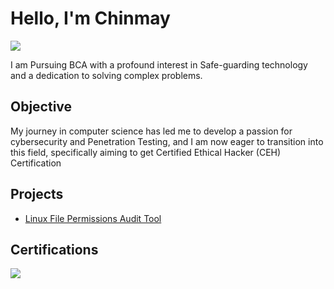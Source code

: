 # Hello, I'm Chinmay
<a href="https://www.linkedin.com/in/chinmay-wankhede-504a23301?lipi=urn%3Ali%3Apage%3Ad_flagship3_profile_view_base_contact_details%3ByiFXvqsnRdGRG3eUP9%2BgHw%3D%3D"><img src="https://img.shields.io/badge/-LinkedIn-0072b1?&style=for-the-badge&logo=linkedin&logoColor=white" /></a>

I am Pursuing BCA with a profound interest in Safe-guarding technology and a dedication to solving complex problems.

## Objective

My journey in computer science has led me to develop a passion for cybersecurity and Penetration Testing, and I am now eager to transition into this field, specifically aiming to get Certified Ethical Hacker (CEH) Certification


## Projects
- <a href="https://github.com/chinmay161/Linux-File-Permissions-Audit-Tool">Linux File Permissions Audit Tool</a>
<!-- ## Tools

### Network

<div>
    <img src="https://img.shields.io/badge/-Wireshark-1679A7?&style=for-the-badge&logo=Wireshark&logoColor=white" />
    <img src="https://img.shields.io/badge/-Suricata-EF3B2D?&style=for-the-badge&logo=Suricata&logoColor=white" />
    <img src="https://img.shields.io/badge/-Zeek-777BB4?&style=for-the-badge&logo=Zeek&logoColor=white" />
</div>
-/
### Endpoint
<div>
    <img src="https://img.shields.io/badge/-Microsoft_Defender_for_Endpoint-00A4EF?&style=for-the-badge&logo=Microsoft&logoColor=white" />
    <img src="https://img.shields.io/badge/-Velociraptor-4B275F?&style=for-the-badge&logo=Velociraptor&logoColor=white" />
</div>

### SIEM
<div>
    <img src="https://img.shields.io/badge/-Microsoft_Sentinel-0078D4?&style=for-the-badge&logo=Microsoft&logoColor=white" />
    <img src="https://img.shields.io/badge/-Splunk-000000?&style=for-the-badge&logo=Splunk&logoColor=white" />
    <img src="https://img.shields.io/badge/-Elastic-005571?&style=for-the-badge&logo=Elastic&logoColor=white" />
</div>
-->
## Certifications
<div>
    <img src="https://img.shields.io/badge/-Google%20Cybersecurity%20Professional%20Certificate-4285F4?style=for-the-badge&logo=Google&logoColor=white" />

</div>


